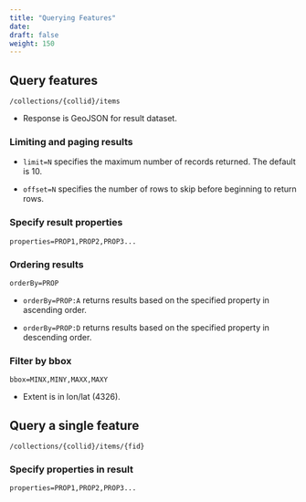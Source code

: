 ```yaml
---
title: "Querying Features"
date:
draft: false
weight: 150
---
```


## Query features

`/collections/{collid}/items`

- Response is GeoJSON for result dataset.

### Limiting and paging results

- `limit=N` specifies the maximum number of records returned. The default is 10.

- `offset=N` specifies the number of rows to skip before beginning to return rows.

### Specify result properties

`properties=PROP1,PROP2,PROP3...`

### Ordering results

`orderBy=PROP`

- `orderBy=PROP:A` returns results based on the specified property in ascending order.

- `orderBy=PROP:D` returns results based on the specified property in descending order.

### Filter by bbox

`bbox=MINX,MINY,MAXX,MAXY`

- Extent is in lon/lat (4326).

## Query a single feature

`/collections/{collid}/items/{fid}`

### Specify properties in result

`properties=PROP1,PROP2,PROP3...`
